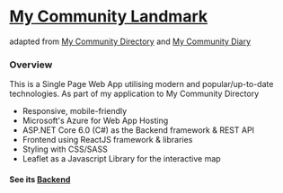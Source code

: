 # [My Community Landmark]()
adapted from [My Community Directory](https://www.mycommunitydirectory.com.au/) and [My Community Diary](https://www.mycommunitydiary.com.au/)

### Overview
This is a Single Page Web App utilising modern and popular/up-to-date technologies.
As part of my application to My Community Directory
- Responsive, mobile-friendly
- Microsoft's Azure for Web App Hosting
- ASP.NET Core 6.0 (C#) as the Backend framework & REST API
- Frontend using ReactJS framework & libraries
- Styling with CSS/SASS
- Leaflet as a Javascript Library for the interactive map
 
 #### See its [Backend](https://github.com/noedigsti/My-Community-Landmark-BE)
